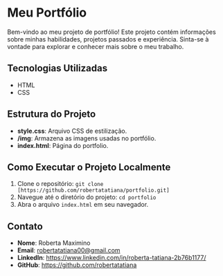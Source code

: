 # Meu Portfólio

Bem-vindo ao meu projeto de portfólio! Este projeto contém informações sobre minhas habilidades, projetos passados e experiência. Sinta-se à vontade para explorar e conhecer mais sobre o meu trabalho.

## Tecnologias Utilizadas

- HTML
- CSS

## Estrutura do Projeto

- **style.css**: Arquivo CSS de estilização.
- **/img**: Armazena as imagens usadas no portfólio.
- **index.html**: Página do portfolio.

## Como Executar o Projeto Localmente

1. Clone o repositório: `git clone [https://github.com/robertatatiana/portfolio.git]`
2. Navegue até o diretório do projeto: `cd portfolio`
3. Abra o arquivo `index.html` em seu navegador.

## Contato

- **Nome**: Roberta Maximino
- **Email**: robertatatiana00@gmail.com
- **LinkedIn**: https://www.linkedin.com/in/roberta-tatiana-2b76b1177/
- **GitHub**: https://github.com/robertatatiana
